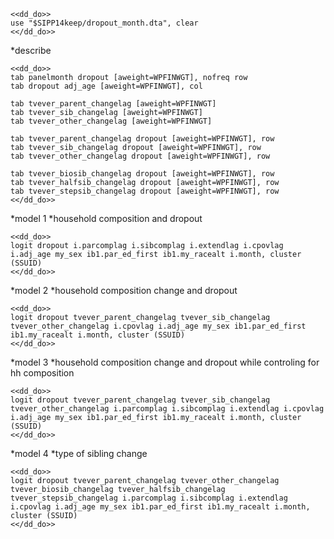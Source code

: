 ~~~~
<<dd_do>>
use "$SIPP14keep/dropout_month.dta", clear
<</dd_do>>
~~~~


*describe
~~~~
<<dd_do>>
tab panelmonth dropout [aweight=WPFINWGT], nofreq row 
tab dropout adj_age [aweight=WPFINWGT], col

tab tvever_parent_changelag [aweight=WPFINWGT]
tab tvever_sib_changelag [aweight=WPFINWGT]
tab tvever_other_changelag [aweight=WPFINWGT]

tab tvever_parent_changelag dropout [aweight=WPFINWGT], row
tab tvever_sib_changelag dropout [aweight=WPFINWGT], row
tab tvever_other_changelag dropout [aweight=WPFINWGT], row

tab tvever_biosib_changelag dropout [aweight=WPFINWGT], row
tab tvever_halfsib_changelag dropout [aweight=WPFINWGT], row
tab tvever_stepsib_changelag dropout [aweight=WPFINWGT], row
<</dd_do>>
~~~~

*model 1
*household composition and dropout
~~~~
<<dd_do>>
logit dropout i.parcomplag i.sibcomplag i.extendlag i.cpovlag i.adj_age my_sex ib1.par_ed_first ib1.my_racealt i.month, cluster (SSUID)
<</dd_do>>
~~~~

*model 2
*household composition change and dropout
~~~~
<<dd_do>>
logit dropout tvever_parent_changelag tvever_sib_changelag tvever_other_changelag i.cpovlag i.adj_age my_sex ib1.par_ed_first ib1.my_racealt i.month, cluster (SSUID)
<</dd_do>>
~~~~

*model 3
*household composition change and dropout while controling for hh composition
~~~~
<<dd_do>>
logit dropout tvever_parent_changelag tvever_sib_changelag tvever_other_changelag i.parcomplag i.sibcomplag i.extendlag i.cpovlag i.adj_age my_sex ib1.par_ed_first ib1.my_racealt i.month, cluster (SSUID) 
<</dd_do>>
~~~~

*model 4
*type of sibling change
~~~~
<<dd_do>>
logit dropout tvever_parent_changelag tvever_other_changelag tvever_biosib_changelag tvever_halfsib_changelag tvever_stepsib_changelag i.parcomplag i.sibcomplag i.extendlag i.cpovlag i.adj_age my_sex ib1.par_ed_first ib1.my_racealt i.month, cluster (SSUID) 
<</dd_do>>
~~~~

